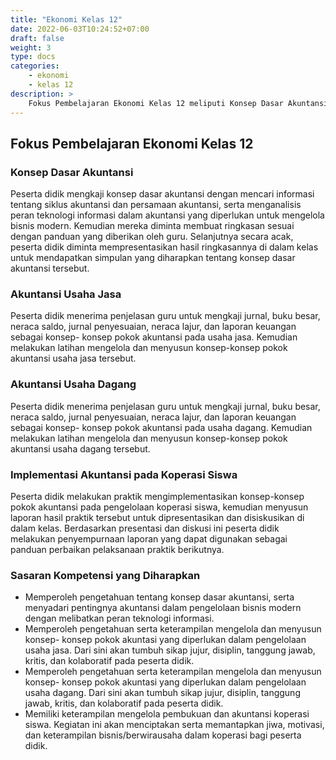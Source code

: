```yaml
---
title: "Ekonomi Kelas 12"
date: 2022-06-03T10:24:52+07:00
draft: false
weight: 3
type: docs
categories:
    - ekonomi
    - kelas 12
description: >
    Fokus Pembelajaran Ekonomi Kelas 12 meliputi Konsep Dasar Akuntansi; Akuntansi Usaha Jasa; Akuntansi Usaha Dagang; Implementasi Akuntansi pada Koperasi Siswa.
---
```

## Fokus Pembelajaran Ekonomi Kelas 12
### Konsep Dasar Akuntansi
Peserta didik mengkaji konsep dasar akuntansi dengan mencari informasi tentang siklus akuntansi dan persamaan akuntansi, serta menganalisis peran teknologi informasi dalam akuntansi yang diperlukan untuk mengelola bisnis modern. Kemudian mereka diminta membuat ringkasan sesuai dengan panduan yang diberikan oleh guru. Selanjutnya secara acak, peserta didik diminta mempresentasikan hasil ringkasannya di dalam kelas untuk mendapatkan simpulan yang diharapkan tentang konsep dasar akuntansi tersebut.

### Akuntansi Usaha Jasa
Peserta didik menerima penjelasan guru untuk mengkaji jurnal, buku besar, neraca saldo, jurnal penyesuaian, neraca lajur, dan laporan keuangan sebagai konsep- konsep pokok akuntansi pada usaha jasa. Kemudian melakukan latihan mengelola dan menyusun konsep-konsep pokok akuntansi usaha jasa tersebut.

### Akuntansi Usaha Dagang
Peserta didik menerima penjelasan guru untuk mengkaji jurnal, buku besar, neraca saldo, jurnal penyesuaian, neraca lajur, dan laporan keuangan sebagai konsep- konsep pokok akuntansi pada usaha dagang. Kemudian melakukan latihan mengelola dan menyusun konsep-konsep pokok akuntansi usaha dagang tersebut.

### Implementasi Akuntansi pada Koperasi Siswa
Peserta didik melakukan praktik mengimplementasikan konsep-konsep pokok akuntansi pada pengelolaan koperasi siswa, kemudian menyusun laporan hasil praktik tersebut untuk dipresentasikan dan disiskusikan di dalam kelas. Berdasarkan presentasi dan diskusi ini peserta didik melakukan penyempurnaan laporan yang dapat digunakan sebagai panduan perbaikan pelaksanaan praktik berikutnya.

### Sasaran Kompetensi yang Diharapkan
- Memperoleh pengetahuan tentang konsep dasar akuntansi, serta menyadari pentingnya akuntansi dalam pengelolaan bisnis modern dengan melibatkan peran teknologi informasi.
- Memperoleh pengetahuan serta keterampilan mengelola dan menyusun konsep- konsep pokok akuntasi yang diperlukan dalam pengelolaan usaha jasa. Dari sini akan tumbuh sikap jujur, disiplin, tanggung jawab, kritis, dan kolaboratif pada peserta didik.
- Memperoleh pengetahuan serta keterampilan mengelola dan menyusun konsep- konsep pokok akuntasi yang diperlukan dalam pengelolaan usaha dagang. Dari sini akan tumbuh sikap jujur, disiplin, tanggung jawab, kritis, dan kolaboratif pada peserta didik.
- Memiliki keterampilan mengelola pembukuan dan akuntansi koperasi siswa. Kegiatan ini akan menciptakan serta memantapkan jiwa, motivasi, dan keterampilan bisnis/berwirausaha dalam koperasi bagi peserta didik.
